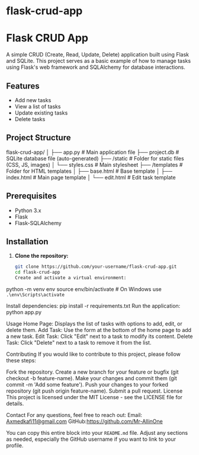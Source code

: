 ﻿# flask-crud-app
# Flask CRUD App

A simple CRUD (Create, Read, Update, Delete) application built using Flask and SQLite. This project serves as a basic example of how to manage tasks using Flask's web framework and SQLAlchemy for database interactions.

## Features

- Add new tasks
- View a list of tasks
- Update existing tasks
- Delete tasks

## Project Structure
flask-crud-app/
│
├── app.py # Main application file
├── project.db # SQLite database file (auto-generated)
├── /static # Folder for static files (CSS, JS, images)
│ └── styles.css # Main stylesheet
├── /templates # Folder for HTML templates
│ ├── base.html # Base template
│ ├── index.html # Main page template
│ └── edit.html # Edit task template

## Prerequisites

- Python 3.x
- Flask
- Flask-SQLAlchemy

## Installation

1. **Clone the repository:**
   ```bash
   git clone https://github.com/your-username/flask-crud-app.git
   cd flask-crud-app
   Create and activate a virtual environment:
python -m venv env
source env/bin/activate  # On Windows use `.\env\Scripts\activate`

Install dependencies:
pip install -r requirements.txt
Run the application:
python app.py


Usage
Home Page: Displays the list of tasks with options to add, edit, or delete them.
Add Task: Use the form at the bottom of the home page to add a new task.
Edit Task: Click "Edit" next to a task to modify its content.
Delete Task: Click "Delete" next to a task to remove it from the list.


Contributing
If you would like to contribute to this project, please follow these steps:

Fork the repository.
Create a new branch for your feature or bugfix (git checkout -b feature-name).
Make your changes and commit them (git commit -m 'Add some feature').
Push your changes to your forked repository (git push origin feature-name).
Submit a pull request.
License
This project is licensed under the MIT License - see the LICENSE file for details.

Contact
For any questions, feel free to reach out:
Email: Axmedkafi11@gmail.com
GitHub:https://github.com/Mr-AllinOne


You can copy this entire block into your `README.md` file. Adjust any sections as needed, especially the GitHub username if you want to link to your profile.
